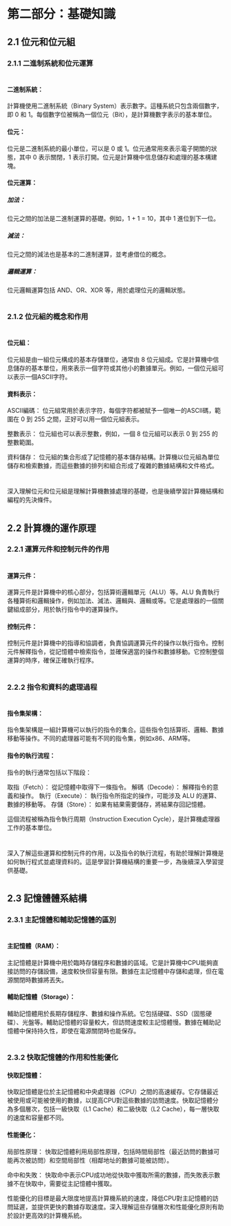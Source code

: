 # 第二部分：基礎知識

## 2.1 位元和位元組
### 2.1.1 二進制系統和位元運算
#
#### 二進制系統：
計算機使用二進制系統（Binary System）表示數字。這種系統只包含兩個數字，即 0 和 1。每個數字位被稱為一個位元（Bit），是計算機數字表示的基本單位。

#### 位元：
位元是二進制系統的最小單位，可以是 0 或 1。位元通常用來表示電子開關的狀態，其中 0 表示關閉，1 表示打開。位元是計算機中信息儲存和處理的基本構建塊。

#### 位元運算：

##### 加法： 
位元之間的加法是二進制運算的基礎。例如，1 + 1 = 10，其中 1 進位到下一位。
##### 減法： 
位元之間的減法也是基本的二進制運算，並考慮借位的概念。
##### 邏輯運算： 
位元邏輯運算包括 AND、OR、XOR 等，用於處理位元的邏輯狀態。
#
### 2.1.2 位元組的概念和作用
#
#### 位元組：
位元組是由一組位元構成的基本存儲單位，通常由 8 位元組成。它是計算機中信息儲存的基本單位，用來表示一個字符或其他小的數據單元。例如，一個位元組可以表示一個ASCII字符。

#### 資料表示：

ASCII編碼： 
位元組常用於表示字符，每個字符都被賦予一個唯一的ASCII碼，範圍在 0 到 255 之間，正好可以用一個位元組表示。

整數表示： 
位元組也可以表示整數，例如，一個 8 位元組可以表示 0 到 255 的整數範圍。

資料儲存：
位元組的集合形成了記憶體的基本儲存結構。計算機以位元組為單位儲存和檢索數據，而這些數據的排列和組合形成了複雜的數據結構和文件格式。
#
深入理解位元和位元組是理解計算機數據處理的基礎，也是後續學習計算機結構和編程的先決條件。
#
## 2.2 計算機的運作原理
### 2.2.1 運算元件和控制元件的作用
#
#### 運算元件：
運算元件是計算機中的核心部分，包括算術邏輯單元（ALU）等。ALU 負責執行各種算術和邏輯操作，例如加法、減法、邏輯與、邏輯或等。它是處理器的一個關鍵組成部分，用於執行指令中的運算操作。

#### 控制元件：
控制元件是計算機中的指導和協調者，負責協調運算元件的操作以執行指令。控制元件解釋指令，從記憶體中檢索指令，並確保適當的操作和數據移動。它控制整個運算的時序，確保正確執行程序。
#
### 2.2.2 指令和資料的處理過程
#
#### 指令集架構：
指令集架構是一組計算機可以執行的指令的集合。這些指令包括算術、邏輯、數據移動等操作。不同的處理器可能有不同的指令集，例如x86、ARM等。

#### 指令的執行流程：
指令的執行通常包括以下階段：

取指（Fetch）： 從記憶體中取得下一條指令。
解碼（Decode）： 解釋指令的意義和操作。
執行（Execute）： 執行指令所指定的操作，可能涉及 ALU 的運算、數據的移動等。
存儲（Store）： 如果有結果需要儲存，將結果存回記憶體。

這個流程被稱為指令執行周期（Instruction Execution Cycle），是計算機處理器工作的基本單位。
#
深入了解這些運算和控制元件的作用，以及指令的執行流程，有助於理解計算機是如何執行程式並處理資料的。這是學習計算機結構的重要一步，為後續深入學習提供基礎。
#
## 2.3 記憶體體系結構
### 2.3.1 主記憶體和輔助記憶體的區別
#
#### 主記憶體（RAM）：
主記憶體是計算機中用於臨時存儲程序和數據的區域。它是計算機中CPU能夠直接訪問的存儲設備，速度較快但容量有限。數據在主記憶體中存儲和處理，但在電源關閉時數據將丟失。

#### 輔助記憶體（Storage）：
輔助記憶體用於長期存儲程序、數據和操作系統。它包括硬碟、SSD（固態硬碟）、光盤等。輔助記憶體的容量較大，但訪問速度較主記憶體慢。數據在輔助記憶體中保持持久性，即使在電源關閉時也能保存。
#
### 2.3.2 快取記憶體的作用和性能優化
#### 快取記憶體：
快取記憶體是位於主記憶體和中央處理器（CPU）之間的高速緩存。它存儲最近被使用或可能被使用的數據，以提高CPU對這些數據的訪問速度。快取記憶體分為多個層次，包括一級快取（L1 Cache）和二級快取（L2 Cache），每一層快取的速度和容量都不同。

#### 性能優化：

局部性原理： 快取記憶體利用局部性原理，包括時間局部性（最近訪問的數據可能再次被訪問）和空間局部性（相鄰地址的數據可能被訪問）。

命中和失敗： 快取命中表示CPU成功地從快取中獲取所需的數據，而失敗表示數據不在快取中，需要從主記憶體中獲取。

性能優化的目標是最大限度地提高計算機系統的速度，降低CPU對主記憶體的訪問延遲，並提供更快的數據存取速度。深入理解這些存儲層次和性能優化原則有助於設計更高效的計算機系統。
#
